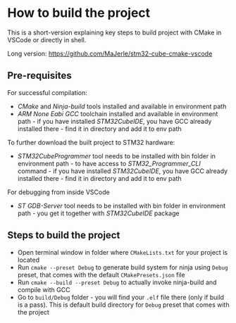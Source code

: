 # How to build the project

This is a short-version explaining key steps to build project with CMake in VSCode or directly in shell.

Long version: https://github.com/MaJerle/stm32-cube-cmake-vscode

## Pre-requisites

For successful compilation:

* *CMake* and *Ninja-build* tools installed and available in environment path
* *ARM None Eabi GCC* toolchain installed and available in environment path - if you have installed *STM32CubeIDE*, you have GCC already installed there - find it in directory and add it to env path

To further download the built project to STM32 hardware:

* *STM32CubeProgrammer* tool needs to be installed with bin folder in environment path - to have access to *STM32_Programmer_CLI* command - if you have installed *STM32CubeIDE*, you have GCC already installed there - find it in directory and add it to env path

For debugging from inside VSCode

* *ST GDB-Server* tool needs to be installed with bin folder in environment path - you get it together with *STM32CubeIDE* package

## Steps to build the project

* Open terminal window in folder where `CMakeLists.txt` for your project is located
* Run `cmake --preset Debug` to generate build system for ninja using `Debug` preset, that comes with the default `CMakePresets.json` file
* Run `cmake --build --preset Debug` to actually invoke ninja-build and compile with GCC
* Go to `build/Debug` folder - you will find your `.elf` file there (only if build is a pass). This is default build directory for `Debug` preset that comes with the project
